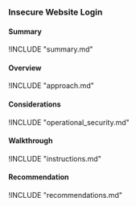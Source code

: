 
### Insecure Website Login

#### Summary
!INCLUDE "summary.md"

#### Overview
!INCLUDE "approach.md"

#### Considerations
!INCLUDE "operational_security.md"

#### Walkthrough
!INCLUDE "instructions.md"

#### Recommendation
!INCLUDE "recommendations.md"
